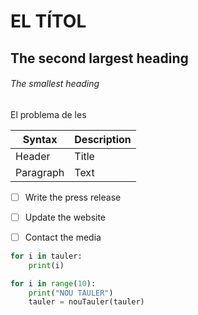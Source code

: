 # EL TÍTOL
## The second largest heading
###### The smallest heading

El problema de les 

| Syntax      | Description |
| ----------- | ----------- |
| Header      | Title       |
| Paragraph   | Text        |


- [ ] Write the press release
- [ ] Update the website
- [ ] Contact the media


```python
for i in tauler:
    print(i)

for i in range(10):
    print("NOU TAULER")
    tauler = nouTauler(tauler)
```